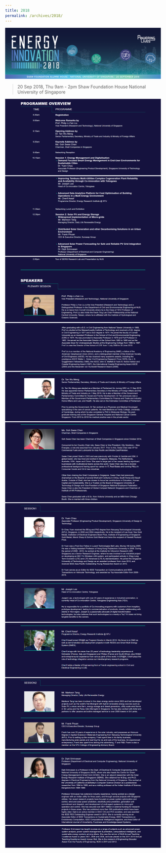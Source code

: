 ```yaml
---
title: 2018
permalink: /archives/2018/
---
```

![EI 2018](/images/energy-innovation-2018.png)

> 20 Sep 2018, Thu
> 9am - 2pm
> Shaw Foundation House
> National University of Singapore

![EI 2018 Prog1](/images/energy-innovation-2018-prog1.png)
![EI 2018 Prog2](/images/energy-innovation-2018-prog2.png)
![EI 2018 Prog3](/images/energy-innovation-2018-prog3.png)
![EI 2018 Prog4](/images/energy-innovation-2018-prog4.png)
![EI 2018 Prog5](/images/energy-innovation-2018-prog5.png)
![EI 2018 Prog6](/images/energy-innovation-2018-prog6.png)
![EI 2018 Prog7](/images/energy-innovation-2018-prog7.png)
![EI 2018 Prog8](/images/energy-innovation-2018-prog8.png)
![EI 2018 Prog9](/images/energy-innovation-2018-prog9.png)
![EI 2018 Prog10](/images/energy-innovation-2018-prog10.png)
![EI 2018 Prog11](/images/energy-innovation-2018-prog11.png)
![EI 2018 Prog12](/images/energy-innovation-2018-prog12.png)
